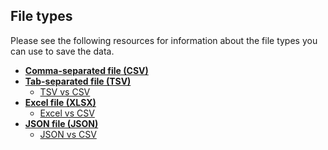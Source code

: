## File types

Please see the following resources for information about the file types you can use to save the data.

* <a href="https://filext.com/file-extension/CSV" target="_blank">**Comma-separated file (CSV)**</a>
* <a href="https://filext.com/file-extension/TSV" target="_blank">**Tab-separated file (TSV)**</a>
    + <a href="http://www.it4nextgen.com/tsv-vs-csv-file/" target="_blank">TSV vs CSV</a>
* <a href="https://filext.com/file-extension/XLSX" target="_blank">**Excel file (XLSX)**</a>
    + <a href="https://blog.crossjoin.co.uk/2018/08/02/comparing-the-performance-of-csv-and-excel-data-sources-in-power-query/" target="_blank">Excel vs CSV</a>
* <a href="https://filext.com/file-extension/JSON" target="_blank">**JSON file (JSON)**</a>
    + <a href="https://www.educba.com/json-vs-csv/" target="_blank">JSON vs CSV</a>
    
    

